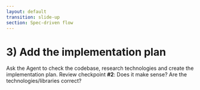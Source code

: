 ```yaml
---
layout: default
transition: slide-up
section: Spec-driven flow
---
```


# 3) Add the implementation plan

<Card v-click icon="🤖" title="AI Agent" class="mt-6">
  Ask the Agent to check the codebase, research technologies and create the implementation plan.
</Card>

<Card v-click icon="👶" title="Review" class="mt-6">
  Review checkpoint <strong>#2</strong>: Does it make sense? Are the technologies/libraries correct?
</Card>
